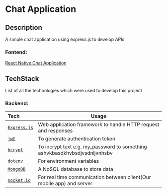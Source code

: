 # Chat Application

## Description

A simple chat application using express.js to develop APIs

### Fontend:

[React Native Chat Application][7]

## TechStack

List of all the technologies which were used to develop this project

### Backend: 

| Tech | Usage |
| :- | - |
| [`Express.js`][1] | Web application framework to handle HTTP request and responses |
| [`jwt`][2] | To generate authentication token |
| [`bcrypt`][3] | To incrypt text e.g. my_password to something ashvkbasdkhvbsdjvsdnljvnhsbv |
| [`dotenv`][4] | For environment variables |
| [`MongoDB`][5] | A NoSQL database to store data |
| [`socket.io`][6] | For real time communication between client(Our mobile app) and server |


[1]: https://expressjs.com/ "Express.js"
[2]: https://jwt.io/ "JWT"
[3]: https://www.npmjs.com/package/bcrypt "bcrypt"
[4]: https://www.npmjs.com/package/dotenv "dotenv"
[5]: https://www.mongodb.com/languages/express-mongodb-rest-api-tutorial "MongoDB"
[6]: https://socket.io/docs/v4/server-api/ "socket.io"

[7]: https://github.com/jdarshan5/React-Native-Chat "React Native Chat"
